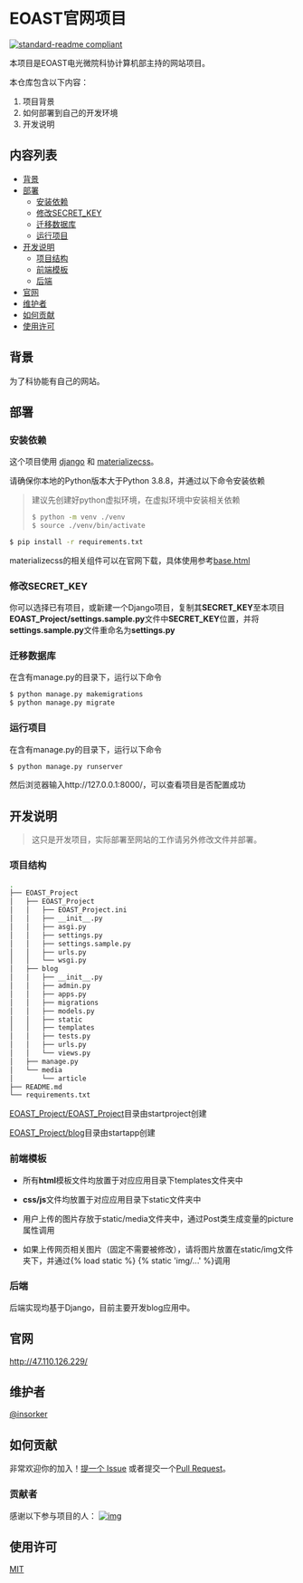 # EOAST官网项目

[![standard-readme compliant](https://camo.githubusercontent.com/f116695412df39ab3c98d8291befdb93af123f56aecc79fff4b20c410a5b54c7/68747470733a2f2f696d672e736869656c64732e696f2f62616467652f726561646d652532307374796c652d7374616e646172642d627269676874677265656e2e7376673f7374796c653d666c61742d737175617265)](https://github.com/insorker/EOAST)

本项目是EOAST电光微院科协计算机部主持的网站项目。

本仓库包含以下内容：

1. 项目背景
2. 如何部署到自己的开发环境
3. 开发说明

## 内容列表

- [背景](#背景)
- [部署](#部署)
  - [安装依赖](#安装依赖)
  - [修改SECRET_KEY](#修改SECRET_KEY)
  - [迁移数据库](#迁移数据库)
  - [运行项目](#运行项目)
- [开发说明](#开发说明)
  - [项目结构](项目结构)
  - [前端模板](#前端模板)
  - [后端](#后端)
- [官网](#官网)
- [维护者](#维护者)
- [如何贡献](#如何贡献)
- [使用许可](#使用许可)

## 背景

为了科协能有自己的网站。

## 部署

### 安装依赖

这个项目使用 [django](https://www.djangoproject.com/) 和 [materializecss](https://materializecss.com/)。

请确保你本地的Python版本大于Python 3.8.8，并通过以下命令安装依赖

> 建议先创建好python虚拟环境，在虚拟环境中安装相关依赖
>
> ```sh
> $ python -m venv ./venv
> $ source ./venv/bin/activate
> ```

```sh
$ pip install -r requirements.txt
```

materializecss的相关组件可以在官网下载，具体使用参考[base.html](https://github.com/insorker/EOAST/blob/master/EOAST_Project/blog/templates/base.html)

### 修改SECRET_KEY

你可以选择已有项目，或新建一个Django项目，复制其**SECRET_KEY**至本项目**EOAST_Project/settings.sample.py**文件中**SECRET_KEY**位置，并将**settings.sample.py**文件重命名为**settings.py**

### 迁移数据库

在含有manage.py的目录下，运行以下命令

```sh
$ python manage.py makemigrations
$ python manage.py migrate
```

### 运行项目

在含有manage.py的目录下，运行以下命令

```sh
$ python manage.py runserver
```

然后浏览器输入http://127.0.0.1:8000/，可以查看项目是否配置成功

## 开发说明

> 这只是开发项目，实际部署至网站的工作请另外修改文件并部署。

### 项目结构

```sh
.
├── EOAST_Project
│   ├── EOAST_Project
│   │   ├── EOAST_Project.ini
│   │   ├── __init__.py
│   │   ├── asgi.py
│   │   ├── settings.py
│   │   ├── settings.sample.py
│   │   ├── urls.py
│   │   └── wsgi.py
│   ├── blog
│   │   ├── __init__.py
│   │   ├── admin.py
│   │   ├── apps.py
│   │   ├── migrations
│   │   ├── models.py
│   │   ├── static
│   │   ├── templates
│   │   ├── tests.py
│   │   ├── urls.py
│   │   └── views.py
│   ├── manage.py
│   └── media
│       └── article
├── README.md
└── requirements.txt
```

[EOAST_Project/EOAST_Project](https://github.com/insorker/EOAST/tree/master/EOAST_Project/EOAST_Project)目录由startproject创建

[EOAST_Project/blog](https://github.com/insorker/EOAST/tree/master/EOAST_Project/blog)目录由startapp创建

### 前端模板

- 所有**html**模板文件均放置于对应应用目录下templates文件夹中

- **css/js**文件均放置于对应应用目录下static文件夹中

- 用户上传的图片存放于static/media文件夹中，通过Post类生成变量的picture属性调用
- 如果上传网页相关图片（固定不需要被修改），请将图片放置在static/img文件夹下，并通过{% load static %} {% static 'img/...' %}调用

### 后端

后端实现均基于Django，目前主要开发blog应用中。

## 官网

http://47.110.126.229/

## 维护者

[@insorker](https://github.com/insorker)

## 如何贡献

非常欢迎你的加入！[提一个 Issue](https://github.com/insorker/EOAST/issues/new) 或者提交一个[Pull Request](https://github.com/insorker/EOAST/pulls)。

### 贡献者

感谢以下参与项目的人： [![img](https://avatars.githubusercontent.com/u/55915168?s=40&v=4)]()

## 使用许可

[MIT](https://github.com/RichardLitt/standard-readme/blob/master/LICENSE)